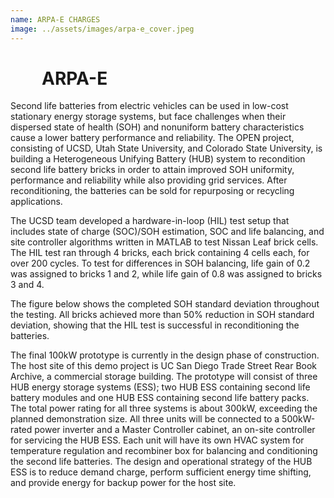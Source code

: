 ```yaml
---
name: ARPA-E CHARGES
image: ../assets/images/arpa-e_cover.jpeg
---
```


<h1 style="padding-left: 50px;">ARPA-E</h1>
<div>
Second life batteries from electric vehicles can be used in low-cost stationary energy storage systems, but face challenges when their dispersed state of health (SOH) and nonuniform battery characteristics cause a lower battery performance and reliability. The OPEN project, consisting of UCSD, Utah State University, and Colorado State University, is building a Heterogeneous Unifying Battery (HUB) system to recondition second life battery bricks in order to attain improved SOH uniformity, performance and reliability while also providing grid services. After reconditioning, the batteries can be sold for repurposing or recycling applications. 

The UCSD team developed a hardware-in-loop (HIL) test setup that includes state of charge (SOC)/SOH estimation, SOC and life balancing, and site controller algorithms written in MATLAB to test Nissan Leaf brick cells. The HIL test ran through 4 bricks, each brick containing 4 cells each, for over 200 cycles. To test for differences in SOH balancing, life gain of 0.2 was assigned to bricks 1 and 2, while life gain of 0.8 was assigned to bricks 3 and 4. 

The figure below shows the completed SOH standard deviation throughout the testing. All bricks achieved more than 50% reduction in SOH standard deviation, showing that the HIL test is successful in reconditioning the batteries. 

The final 100kW prototype is currently in the design phase of construction. The host site of this demo project is UC San Diego Trade Street Rear Book Archive, a commercial storage building. The prototype will consist of three HUB energy storage systems (ESS); two HUB ESS containing second life battery modules and one HUB ESS containing second life battery packs. The total power rating for all three systems is about 300kW, exceeding the planned demonstration size. All three units will be connected to a 500kW-rated power inverter and a Master Controller cabinet, an on-site controller for servicing the HUB ESS. Each unit will have its own HVAC system for temperature regulation and recombiner box for balancing and conditioning the second life batteries. The design and operational strategy of the HUB ESS is to reduce demand charge, perform sufficient energy time shifting, and provide energy for backup power for the host site.

</div>